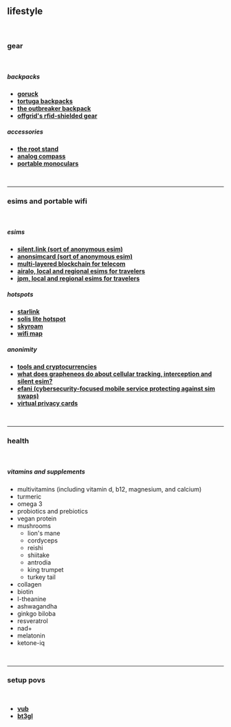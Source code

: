 ## lifestyle

<br>

### gear

<br>

##### backpacks

* **[goruck](https://www.goruck.com/)**
* **[tortuga backpacks](https://www.tortugabackpacks.com/)**
* **[the outbreaker backpack](https://www.tortugabackpacks.com/products/outbreaker-travel-backpack)**
* **[offgrid's rfid-shielded gear](https://offgrid.co/)**

##### accessories

* **[the root stand](https://www.therooststand.com/)**
* **[analog compass](https://www.brunton.com/collections/compasses)**
* **[portable monoculars](https://www.rei.com/c/monoculars)**

<br>

---

### esims and portable wifi 

<br>

##### esims

* **[silent.link (sort of anonymous esim)](https://silent.link/)**
* **[anonsimcard  (sort of anonymous esim)](https://anonsimcard.com/)**
* **[multi-layered blockchain for telecom](https://www.dentnet.io/)**
* **[airalo, local and regional esims for travelers](https://www.airalo.com/)**
* **[jpm, local and regional esims for travelers](https://jmp.chat/sim)**

##### hotspots

* **[starlink](https://www.starlink.com/)**
* **[solis lite hotspot](https://soliswifi.co/products/solis-lite-hotspot)**
* **[skyroam](https://www.skyroam.com/wifi-pricing)**
* **[wifi map](https://www.wifimap.io/)**

##### anonimity

* **[tools and cryptocurrencies](https://github.com/autistic-symposium/autistic-cypherpunk-toolkit/blob/main/cypherlife.md)**
* **[what does grapheneos do about cellular tracking, interception and silent esim?](https://grapheneos.org/faq#cellular-tracking)**
* **[efani (cybersecurity-focused mobile service protecting against sim swaps)](https://www.efani.com/)**
* **[virtual privacy cards](https://privacy.com/)**

<br>

---

### health

<br>

##### vitamins and supplements

- multivitamins (including vitamin d, b12, magnesium, and calcium)
- turmeric
- omega 3
- probiotics and prebiotics
- vegan protein
- mushrooms
	- lion's mane
	- cordyceps
	- reishi
	- shiitake
	- antrodia
	- king trumpet
	- turkey tail
- collagen
- biotin
- l-theanine
- ashwagandha
- ginkgo biloba
- resveratrol
- nad+
- melatonin
- ketone-iq

<br>

---

### setup povs

<br>

* **[vub](https://vitalik.eth.limo/general/2022/06/20/backpack.html)**
* **[bt3gl](bt3gl.md)**


